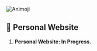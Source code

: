 ![Animoji](src/content/Animoji.png=250x250)
## 👾 Personal Website

1.  **Personal Website: In Progress.**
